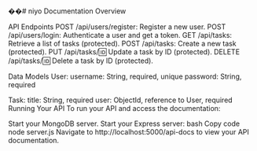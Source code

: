 ��#   n i y o 
 Documentation Overview

API Endpoints
POST /api/users/register: Register a new user.
POST /api/users/login: Authenticate a user and get a token.
GET /api/tasks: Retrieve a list of tasks (protected).
POST /api/tasks: Create a new task (protected).
PUT /api/tasks/:id: Update a task by ID (protected).
DELETE /api/tasks/:id: Delete a task by ID (protected).

Data Models
User:
username: String, required, unique
password: String, required

Task:
title: String, required
user: ObjectId, reference to User, required
Running Your API
To run your API and access the documentation:


Start your MongoDB server.
Start your Express server:
bash
Copy code
node server.js
Navigate to http://localhost:5000/api-docs to view your API documentation.
